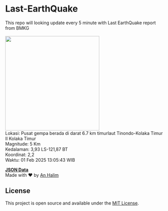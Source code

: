 # Last-EarthQuake
This repo will looking update every 5 minute with Last EarthQuake report from BMKG
<br>
<br>
<img src="undefined" width="300"/>
<br>
Lokasi: Pusat gempa berada di darat 6.7 km timurlaut Tinondo-Kolaka Timur  II Kolaka Timur <br>
Magnitude: 5 Km <br>
Kedalaman: 3,93 LS-121,87 BT <br>
Koordinat: 2,2 <br>
Waktu: 01 Feb 2025 13:05:43 WIB <br>

<a href="./data/data.json">**JSON Data**</a>
<br>
Made with ❤️ by <a href="https://github.com/an-halim">An Halim</a>
## License

This project is open source and available under the [MIT License](LICENSE).
